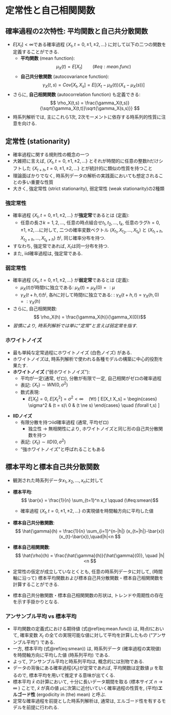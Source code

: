 # 定常性と自己相関関数

<!---
   df_print: kable
   highlight: tango

documentclass: bxjsarticle
classoption: xelatex,ja=standard

site: "bookdown::bookdown_site"

date: "2023-10-16"

output:
 powerpoint_presentation:
 bookdown::pdf_document2:

output: html_document
bookdown::html_document2
# バグ(101123時点未解決)
# \end:labelが使えるようにするためには
# https://bookdown.org/yihui/bookdown/markdown-extensions-by-bookdown.html
# → うまくいかない...

# https://bookdown.org/yihui/bookdown/a-single-document.html
# BookdownをA single documentに使うケース
--->





<!--
# 標本自己相関関数
-->
<!--
参考: Shumway and Stoffer, p.20, BD, CM
-->
<!-- 
10/21/22現在, cross-referenceうまくいかない.
-->

## 確率過程の2次特性: 平均関数と自己共分散関数
- $E[X_t]<\infty$である確率過程 $\{X_t,t=0,\pm1,\pm2,\ldots\}$ に対して以下の二つの関数を定義することができる.
  - **平均関数** (mean function):
  $$ \mu_X(t) = E[X_t] \qquad (\#eq:mean.func)$$
  - **自己共分散関数** (autocovariance function):
  $$ \gamma_X(t,s) = Cov[X_t,X_s] = E[(X_t - \mu_X(t))(X_s - \mu_X(s))] $$
- さらに, **自己相関関数** (autocorrelation function) も定義できる:
$$ \rho_X(t,s) = \frac{\gamma_X(t,s)}{\sqrt{\gamma_X(t,t)}\sqrt{\gamma_X(s,s)}} $$
- 時系列解析では, 主にこれら1次, 2次モーメントに依存する時系列的性質に注意を向ける.

<!--
- _以下の定常性の仮定の有無に拘りなく, 任意の時系列データに対して, (時間軸に沿って) 標本平均関数および標本自己共分散関数を計算することができる._
-->

## 定常性 (stationarity)

- 確率過程に関する規則性の概念の一つ
- 大雑把に言えば, $\{X_t,t=0,\pm1,\pm2,\ldots\}$ とそれが時間的に任意の整数$h$だけシフトした $\{X_{t+h},t=0,\pm1,\pm2,\ldots\}$ とが統計的に類似の性質を持つこと
- 理論面ばかりでなく, 時系列データの解析の実践面においても想定されることの多い重要な性質
- 大きく, 強定常性 (strict stationarity), 弱定常性 (weak stationarity)の2種類

### 強定常性
- 確率過程 $\{X_t,t=0,\pm1,\pm2,\ldots\}$ が**強定常**であるとは (定義):
  - 任意の長さ$k=1,2,\ldots$, 任意の時点組合せ$t_1,t_2,\ldots,t_k$, 任意のラグ$h=0,\pm1,\pm2,\ldots$に対して, 二つの確率変数ベクトル $(X_{t_1},X_{t_2},\ldots,X_{t_k})$ と $(X_{t_1+h},X_{t_2+h},\ldots,X_{t_k+h})$ が, 同じ確率分布を持つ.
- すなわち, 強定常であれば, $X_t$は同一分布を持つ.
- また, iid確率過程は, 強定常である.

### 弱定常性
- 確率過程 $\{X_t,t=0,\pm1,\pm2,\ldots\}$ が**弱定常**であるとは (定義):
  - $\mu_X(t)$が時間$t$に独立である:  $\mu_X(t) =\mu_X(0) =: \mu$
  - $\gamma_X(t+h,t)$が, 各$h$に対して時間$t$に独立である: :  $\gamma_X(t+h,t) = \gamma_X(h,0) =: \gamma_X(h)$
- さらに, 自己相関関数: $$ \rho_X(h) = \frac{\gamma_X(h)}{\gamma_X(0)}$$
- _習慣により, 時系列解析では単に“定常"と言えば弱定常を指す._

### ホワイトノイズ
- 最も単純な定常過程にホワイトノイズ (白色ノイズ) がある.
- ホワイトノイズは, 時系列解析で使われる各種モデルの構築に中心的役割を果たす.
- **ホワイトノイズ** (“弱ホワイトノイズ"):
  - 平均が一定(通常, ゼロ), 分散が有限で一定, 自己相関がゼロの確率過程
  - 表記: $\{X_t\} \sim WN(0,\sigma^2)$ 
  - 数式表現: 
    - $E[X_t]=0$, $E[X_t^2]=\sigma^2 < \infty \quad (\forall t)$
      \[ 
  E[X_t X_s] = 
    \begin{cases}
    \sigma^2 & (t = s)\\
    0 & (t \ne s)
  \end{cases}
  \quad (\forall t,s)
  \]

<!--    
  \[ 
  \gamma_X(h) = 
    \begin{cases}
    \sigma^2 & (h = 0)\\
    0 & (h \ne 0)
  \end{cases}
  \]

cf. 強ホワイトノイズの定義: 西山氏
https://www.nishiyama.kier.kyoto-u.ac.jp/Advanced_Econometrics2010.pdf
- 強ホワイトノイズ:
  - 弱ホワイトノイズにおいて, 無相関性を独立性に置き換えた確率過程
-->

- **IIDノイズ**
  - 有限分散を持つiid確率過程 (通常, 平均ゼロ)
    - 独立性 → 無相関性により, ホワイトノイズと同じ形の自己共分散関数を持つ
  - 表記: $\{X_t\} \sim IID(0,\sigma^2)$
  - “強ホワイトノイズ"と呼ばれることもある

<!-- 
  - $E[X_t]=0$, $E[X_t^2]=\sigma^2 < \infty \quad (\forall t)$, $\{X_t\}$が互いに独立
-->

## 標本平均と標本自己共分散関数
- 観測された時系列データ$x_1,x_2,\ldots,x_n$に対して
- **標本平均**: $$ \bar{x} = \frac{1}{n} \sum_{t=1}^n x_t \qquad (\#eq:smean)$$
  - 確率過程 $\{X_t,t=0,\pm1,\pm2,\ldots\}$ の実現値を時間軸方向に平均した値
- **標本自己共分散関数**: $$ \hat{\gamma}(h) = \frac{1}{n} \sum_{i=1}^{n-|h|} (x_{t+|h|}-\bar{x})(x_{t}-\bar{x}),\quad|h|<n $$
- **標本自己相関関数**: $$ \hat{\rho}(h) = \frac{\hat{\gamma}(h)}{\hat{\gamma}(0)}, \quad |h|<n $$

- 定常性の仮定が成立していなとくとも, 任意の時系列データに対して, (時間軸に沿って) 標本平均関数および標本自己共分散関数・標本自己相関関数を計算することができる.
- 標本自己共分散関数・標本自己相関関数の形状は, トレンドや周期性の存在を示す手掛かりとなる.



### アンサンブル平均 vs 標本平均
- 平均関数の定義式における期待値 (式\@ref(eq:mean.func)) は, 時点$t$において, 確率変数 $X_t$ の全ての実現可能な値に対して平均を計算したもの (“アンサンブル平均") である.
- 一方, 標本平均 (式\@ref(eq:smean)) は, 時系列データ (確率過程の実現値) を時間軸方向に平均した値 (時系列平均) である.
- よって, アンサンブル平均と時系列平均は, 概念的には別物である.
- データの背後にある確率過程$\{X_t\}$が定常であれば, 平均関数は定数値 $\mu$ を取るので, 標本平均を用いて推定する意味が出てくる.
- 標本平均 $\bar{x}$ の計算において, 十分に長いデータ期間を取る (標本サイズ $n \rightarrow \infty$ ) ことで,  $\bar{x}$ が真の値 $\mu$に次第に近付いていく確率過程の性質を, (平均)**エルゴード性** (ergodicity in (the) mean) と呼ぶ.
- 定常な確率過程を前提とした時系列解析は, 通常は, エルゴード性を有するモデルを前提に行われる.
